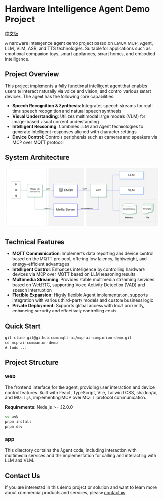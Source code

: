 # Hardware Intelligence Agent Demo Project

[中文版](./README-zh.md)

A hardware intelligence agent demo project based on EMQX MCP, Agent, LLM, VLM, ASR, and TTS technologies. Suitable for applications such as emotional companion toys, smart appliances, smart homes, and embodied intelligence.

## Project Overview

This project implements a fully functional intelligent agent that enables users to interact naturally via voice and vision, and control various smart devices. The agent has the following core capabilities:

- **Speech Recognition & Synthesis**: Integrates speech streams for real-time speech recognition and natural speech synthesis
- **Visual Understanding**: Utilizes multimodal large models (VLM) for image-based visual content understanding
- **Intelligent Reasoning**: Combines LLM and Agent technologies to generate intelligent responses aligned with character settings
- **Device Control**: Controls peripherals such as cameras and speakers via MCP over MQTT protocol

## System Architecture

![System Architecture Diagram](docs/sys_arch.png)

## Technical Features

- **MQTT Communication**: Implements data reporting and device control based on the MQTT protocol, offering low latency, lightweight, and energy-efficient advantages
- **Intelligent Control**: Enhances intelligence by controlling hardware devices via MCP over MQTT based on LLM reasoning results
- **Multimedia Streaming**: Provides stable multimedia streaming services based on WebRTC, supporting Voice Activity Detection (VAD) and speech interruption
- **Flexible Expansion**: Highly flexible Agent implementation, supports integration with various third-party models and custom business logic
- **Private Deployment**: Supports global access with local proximity, enhancing security and effectively controlling costs

## Quick Start

```shell
git clone git@github.com:mqtt-ai/mcp-ai-companion-demo.git
cd mcp-ai-companion-demo
# todo ...
```

## Project Structure

### web

The frontend interface for the agent, providing user interaction and device control features. Built with React, TypeScript, Vite, Tailwind CSS, shadcn/ui, and MQTT.js, implementing MCP over MQTT protocol communication.

**Requirements**: Node.js >= 22.0.0

```bash
cd web
pnpm install
pnpm dev
```

### app

This directory contains the Agent code, including interaction with multimedia services and the implementation for calling and interacting with LLM and VLM.

## Contact Us

If you are interested in this demo project or solution and want to learn more about commercial products and services, please [contact us](https://www.emqx.com/zh/contact).

